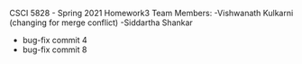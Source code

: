 CSCI 5828 - Spring 2021 
Homework3
Team Members:
-Vishwanath Kulkarni (changing for merge conflict)
-Siddartha Shankar

- bug-fix commit 4
- bug-fix commit 8

